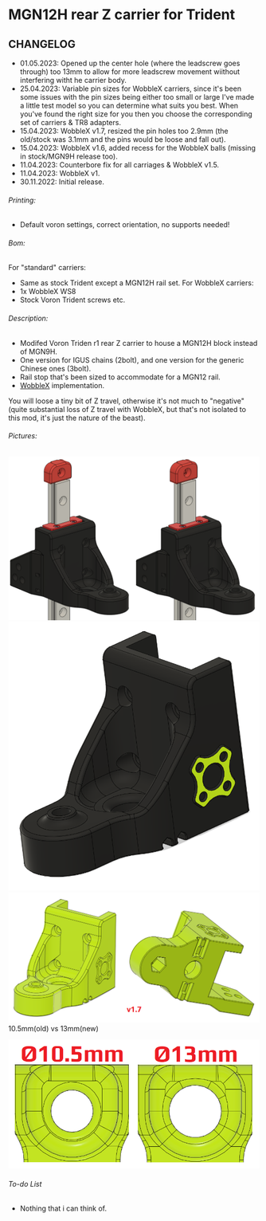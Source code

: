 # MGN12H rear Z carrier for Trident
## CHANGELOG
- 01.05.2023: Opened up the center hole (where the leadscrew goes through) too 13mm to allow for more leadscrew movement wiithout interfering witht he carrier body.
- 25.04.2023: Variable pin sizes for WobbleX carriers, since it's been some issues with the pin sizes being either too small or large I've made a little test model so you can determine what suits you best. When you've found the right size for you then you choose the corresponding set of carriers & TR8 adapters.
- 15.04.2023: WobbleX v1.7, resized the pin holes too 2.9mm (the old/stock was 3.1mm and the pins would be loose and fall out).
- 15.04.2023: WobbleX v1.6, added recess for the WobbleX balls (missing in stock/MGN9H release too).
- 11.04.2023: Counterbore fix for all carriages & WobbleX v1.5.
- 11.04.2023: WobbleX v1.
- 30.11.2022: Initial release.

###### Printing:
- Default voron settings, correct orientation, no supports needed!

###### Bom:
For "standard" carriers:
- Same as stock Trident except a MGN12H rail set.
For WobbleX carriers:
- 1x WobbleX WS8
- Stock Voron Trident screws etc.

###### Description:
- Modifed Voron Triden r1 rear Z carrier to house a MGN12H block instead of MGN9H.
- One version for IGUS chains (2bolt), and one version for the generic Chinese ones (3bolt).
- Rail stop that's been sized to accommodate for a MGN12 rail.
- [WobbleX](https://github.com/MirageC79/Interfaces-for-WobbleX-integration/tree/main/Voron/Trident) implementation. 

You will loose a tiny bit of Z travel, otherwise it's not much to "negative" (quite substantial loss of Z travel with WobbleX, but that's not isolated to this mod, it's just the nature of the beast). 

###### Pictures:
![](./pics/1.png)
![](./pics/WobbleX-MGN12H-v1.png)
![](./pics/WobbleX-MGN12H-v1.7.png)
10.5mm(old) vs 13mm(new)

![](./pics/WobbleX-MGN12H-13mm.png)

###### To-do List
- Nothing that i can think of.
